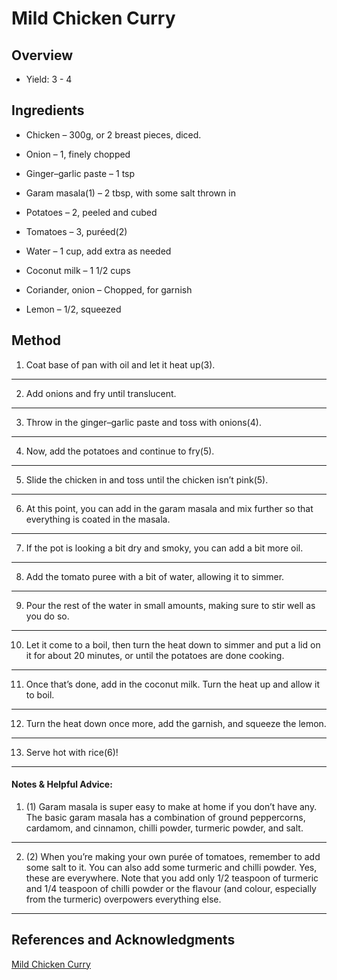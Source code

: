 # Mild Chicken Curry

## Overview

- Yield: 3 - 4

## Ingredients

- Chicken – 300g, or 2 breast pieces, diced.

- Onion – 1, finely chopped

- Ginger–garlic paste – 1 tsp

- Garam masala(1) – 2 tbsp, with some salt thrown in

- Potatoes – 2, peeled and cubed

- Tomatoes – 3, puréed(2)

- Water – 1 cup, add extra as needed

- Coconut milk – 1 1/2 cups

- Coriander, onion – Chopped, for garnish

- Lemon – 1/2, squeezed

## Method

1. Coat base of pan with oil and let it heat up(3).
---

2. Add onions and fry until translucent.
---

3. Throw in the ginger–garlic paste and toss with onions(4).
---

4. Now, add the potatoes and continue to fry(5).
---

5. Slide the chicken in and toss until the chicken isn’t pink(5).
---

6. At this point, you can add in the garam masala and mix further so that everything is coated in the masala.
---

7. If the pot is looking a bit dry and smoky, you can add a bit more oil.
---

8. Add the tomato puree with a bit of water, allowing it to simmer.
---

9. Pour the rest of the water in small amounts, making sure to stir well as you do so.
---

10. Let it come to a boil, then turn the heat down to simmer and put a lid on it for about 20 minutes, or until the potatoes are done cooking.
---

11. Once that’s done, add in the coconut milk. Turn the heat up and allow it to boil.
---

12. Turn the heat down once more, add the garnish, and squeeze the lemon.
---

13. Serve hot with rice(6)!
---

#### Notes & Helpful Advice:

1. (1) Garam masala is super easy to make at home if you don’t have any. The basic garam masala has a combination of ground peppercorns, cardamom, and cinnamon, chilli powder, turmeric powder, and salt.
---

2. (2) When you’re making your own purée of tomatoes, remember to add some salt to it. You can also add some turmeric and chilli powder. Yes, these are everywhere. Note that you add only 1/2 teaspoon of turmeric and 1/4 teaspoon of chilli powder or the flavour (and colour, especially from the turmeric) overpowers everything else.
---

## References and Acknowledgments

[Mild Chicken Curry](https://crazyrice.home.blog/2019/01/03/recipe-mild-chicken-curry/)

